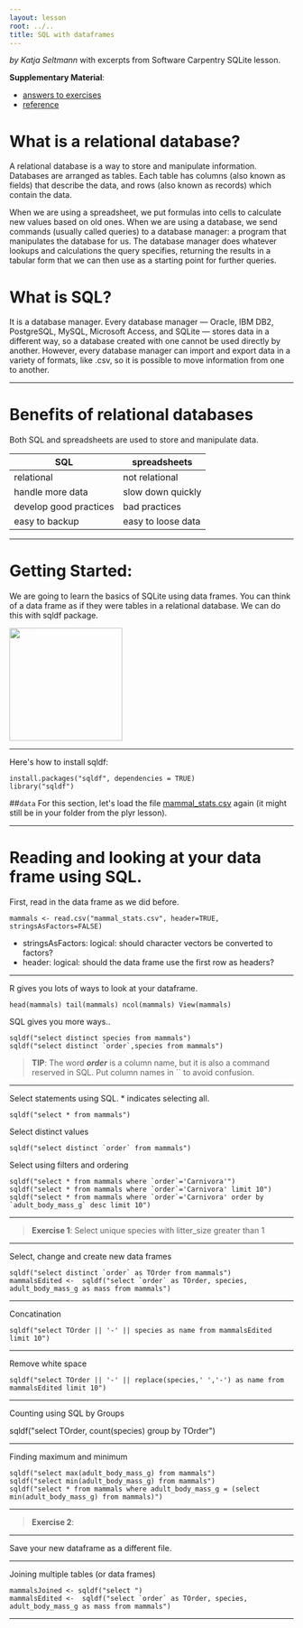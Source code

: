 ```yaml
---
layout: lesson
root: ../..
title: SQL with dataframes
---
```


*by Katja Seltmann* with excerpts from Software Carpentry SQLite lesson.

**Supplementary Material**: 

- [answers to exercises](ggplot-lesson-answers.R)
- [reference](http://swcarpentry.github.io/sql-novice-survey/reference.html)

# What is a relational database?

A relational database is a way to store and manipulate information. Databases are arranged as tables. Each table has columns (also known as fields) that describe the data, and rows (also known as records) which contain the data.

When we are using a spreadsheet, we put formulas into cells to calculate new values based on old ones. When we are using a database, we send commands (usually called queries) to a database manager: a program that manipulates the database for us. The database manager does whatever lookups and calculations the query specifies, returning the results in a tabular form that we can then use as a starting point for further queries.

# What is SQL?

It is a database manager. Every database manager — Oracle, IBM DB2, PostgreSQL, MySQL, Microsoft Access, and SQLite — stores data in a different way, so a database created with one cannot be used directly by another. However, every database manager can import and export data in a variety of formats, like .csv, so it is possible to move information from one to another.

***

# Benefits of relational databases

Both SQL and spreadsheets are used to store and manipulate data.

SQL | spreadsheets|
---------------|---------------|
relational | not relational|
handle more data | slow down quickly|
develop good practices | bad practices|
easy to backup | easy to loose data|

***

# Getting Started:

We are going to learn the basics of SQLite using data frames. You can think of a data frame as if they were tables in a relational database. We can do this with sqldf package.

<img src="http://thecodebug.com/wp-content/uploads/2015/01/linq4.gif" height="200px" align="middle"  />

***

Here's how to install sqldf:

    install.packages("sqldf", dependencies = TRUE)  
    library("sqldf")

##`data`
For this section, let's load the file [mammal_stats.csv](./mammal_stats.csv) again (it might still be in your folder from the plyr lesson).

***

# Reading and looking at your data frame using SQL.

First, read in the data frame as we did before.

    mammals <- read.csv("mammal_stats.csv", header=TRUE, stringsAsFactors=FALSE)
    
- stringsAsFactors: logical: should character vectors be converted to factors?
- header: logical: should the data frame use the first row as headers?

***
R gives you lots of ways to look at your dataframe.

    head(mammals) tail(mammals) ncol(mammals) View(mammals)
    
SQL gives you more ways..

    sqldf("select distinct species from mammals")
    sqldf("select distinct `order`,species from mammals")

> **TIP**: The word ***order*** is a column name, but it is also a command reserved in SQL. Put column names in `` to avoid confusion.

***
Select statements using SQL. * indicates selecting all.

    sqldf("select * from mammals")

Select distinct values

    sqldf("select distinct `order` from mammals")
    

Select using filters and ordering

    sqldf("select * from mammals where `order`='Carnivora'")
    sqldf("select * from mammals where `order`='Carnivora' limit 10")
    sqldf("select * from mammals where `order`='Carnivora' order by `adult_body_mass_g` desc limit 10")

***

> **Exercise 1**:
> Select unique species with litter_size greater than 1

***

Select, change and create new data frames

    sqldf("select distinct `order` as TOrder from mammals")
    mammalsEdited <-  sqldf("select `order` as TOrder, species, adult_body_mass_g as mass from mammals")

***
Concatination

    sqldf("select TOrder || '-' || species as name from mammalsEdited limit 10")

***
Remove white space

    sqldf("select TOrder || '-' || replace(species,' ','-') as name from mammalsEdited limit 10")

***

Counting using SQL by Groups

sqldf("select TOrder, count(species) group by TOrder")

***

Finding maximum and minimum

    sqldf("select max(adult_body_mass_g) from mammals")
    sqldf("select min(adult_body_mass_g) from mammals")
    sqldf("select * from mammals where adult_body_mass_g = (select min(adult_body_mass_g) from mammals)")
 
*** 

> **Exercise 2**:
>  

*** 

Save your new dataframe as a different file.

***

Joining multiple tables (or data frames)

    mammalsJoined <- sqldf("select ")
    mammalsEdited <-  sqldf("select `order` as TOrder, species, adult_body_mass_g as mass from mammals")
***




